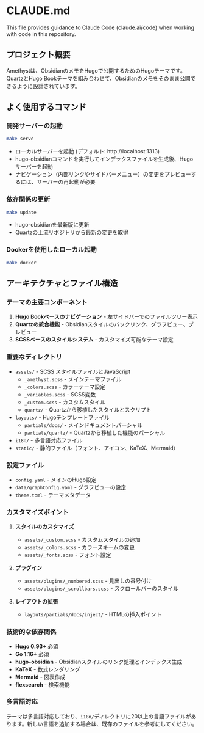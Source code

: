 # CLAUDE.md

This file provides guidance to Claude Code (claude.ai/code) when working with code in this repository.

## プロジェクト概要

Amethystは、ObsidianのメモをHugoで公開するためのHugoテーマです。QuartzとHugo Bookテーマを組み合わせて、Obsidianのメモをそのまま公開できるように設計されています。

## よく使用するコマンド

### 開発サーバーの起動
```bash
make serve
```
- ローカルサーバーを起動 (デフォルト: http://localhost:1313)
- hugo-obsidianコマンドを実行してインデックスファイルを生成後、Hugoサーバーを起動
- ナビゲーション（内部リンクやサイドバーメニュー）の変更をプレビューするには、サーバーの再起動が必要

### 依存関係の更新
```bash
make update
```
- hugo-obsidianを最新版に更新
- Quartzの上流リポジトリから最新の変更を取得

### Dockerを使用したローカル起動
```bash
make docker
```

## アーキテクチャとファイル構造

### テーマの主要コンポーネント

1. **Hugo Bookベースのナビゲーション** - 左サイドバーでのファイルツリー表示
2. **Quartzの統合機能** - Obsidianスタイルのバックリンク、グラフビュー、プレビュー
3. **SCSSベースのスタイルシステム** - カスタマイズ可能なテーマ設定

### 重要なディレクトリ

- `assets/` - SCSS スタイルファイルとJavaScript
  - `_amethyst.scss` - メインテーマファイル
  - `_colors.scss` - カラーテーマ設定
  - `_variables.scss` - SCSS変数
  - `_custom.scss` - カスタムスタイル
  - `quartz/` - Quartzから移植したスタイルとスクリプト
- `layouts/` - Hugoテンプレートファイル
  - `partials/docs/` - メインドキュメントパーシャル
  - `partials/quartz/` - Quartzから移植した機能のパーシャル
- `i18n/` - 多言語対応ファイル
- `static/` - 静的ファイル（フォント、アイコン、KaTeX、Mermaid）

### 設定ファイル

- `config.yaml` - メインのHugo設定
- `data/graphConfig.yaml` - グラフビューの設定
- `theme.toml` - テーマメタデータ

### カスタマイズポイント

1. **スタイルのカスタマイズ**
   - `assets/_custom.scss` - カスタムスタイルの追加
   - `assets/_colors.scss` - カラースキームの変更
   - `assets/_fonts.scss` - フォント設定

2. **プラグイン**
   - `assets/plugins/_numbered.scss` - 見出しの番号付け
   - `assets/plugins/_scrollbars.scss` - スクロールバーのスタイル

3. **レイアウトの拡張**
   - `layouts/partials/docs/inject/` - HTMLの挿入ポイント

### 技術的な依存関係

- **Hugo 0.93+** 必須
- **Go 1.16+** 必須
- **hugo-obsidian** - Obsidianスタイルのリンク処理とインデックス生成
- **KaTeX** - 数式レンダリング
- **Mermaid** - 図表作成
- **flexsearch** - 検索機能

### 多言語対応

テーマは多言語対応しており、`i18n/`ディレクトリに20以上の言語ファイルがあります。新しい言語を追加する場合は、既存のファイルを参考にしてください。